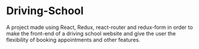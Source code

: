 # Driving-School
A project made using React, Redux, react-router and redux-form in order to make the front-end of a driving school website and give the user the flexibility of booking appointments and other features. 
